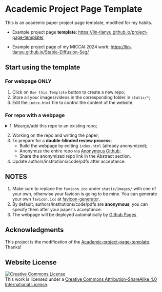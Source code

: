 # Academic Project Page Template
This is an academic paper project page template, modified for my habits.

- Example project page **template**: https://lin-tianyu.github.io/project-page-template/

- Example project page of my MICCAI 2024 work: https://lin-tianyu.github.io/Stable-Diffusion-Seg/



## Start using the template
### For webpage ONLY
1. Click on `Use this Template` button to create a new repo;
2. Store all your images/videos in the corresponding folder in `static/*`;
3. Edit the `index.html` file to control the content of the website.

### For repo with a webpage
<details>
<summary>1. Mearge/add this repo to an existing repo;</summary>

```
The easiest way to do so:
   1. download this template as a `*.zip` file and decompress it;
   2. upload the `static` folder and `index.html` file into the existing repo.
```

</details>

2. Working on the repo and writing the paper;
3. To prepare for a **double-blinded review process**:
   - Build the webpage by editing `index.html` (already anonymized);
   - Anonymize the entire repo via [Anonymous Github](https://anonymous.4open.science/);
   - Share the anonymized repo link in the Abstract section.
5. Update authors/institutions/code/pdfs after acceptance.

## NOTES
1. Make sure to replace the `favicon.ico` under `static/images/` with one of your own, otherwise your favicon is going to be mine. You can generate your own `favicon.ico` at [favicon-generator](https://favicon.io/favicon-generator/).
2. By default, authors/institutions/code/pdfs are **anonymous**, you can specify them after your paper's acceptance.
3. The webpage will be deployed automatically by [Github Pages](https://pages.github.com/).


## Acknowledgments
This project is the modification of the [Academic-project-page-template](https://github.com/eliahuhorwitz/Academic-project-page-template). Thanks!

## Website License
<a rel="license" href="http://creativecommons.org/licenses/by-sa/4.0/"><img alt="Creative Commons License" style="border-width:0" src="https://i.creativecommons.org/l/by-sa/4.0/88x31.png" /></a><br />This work is licensed under a <a rel="license" href="http://creativecommons.org/licenses/by-sa/4.0/">Creative Commons Attribution-ShareAlike 4.0 International License</a>.
